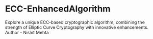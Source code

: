 # ECC-EnhancedAlgorithm
Explore a unique ECC-based cryptographic algorithm, combining the strength of Elliptic Curve Cryptography with innovative enhancements.
<br>
Author - Nishit Mehta
